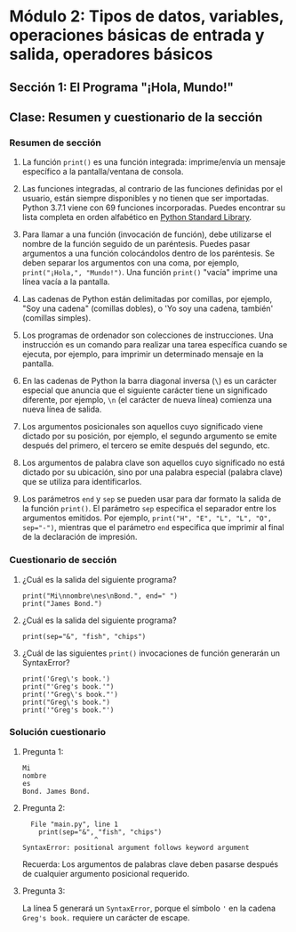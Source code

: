 # Módulo 2: Tipos de datos, variables, operaciones básicas de entrada y salida, operadores básicos 
## Sección 1: El Programa "¡Hola, Mundo!"
## Clase: Resumen y cuestionario de la sección

### Resumen de sección

1. La función `print()` es una función integrada: imprime/envía un mensaje específico a la pantalla/ventana de consola.

2. Las funciones integradas, al contrario de las funciones definidas por el usuario, están siempre disponibles y no tienen que ser importadas. Python 3.7.1 viene con 69 funciones incorporadas. Puedes encontrar su lista completa en orden alfabético en [Python Standard Library](https://docs.python.org/3.7/library/functions.html).

3. Para llamar a una función (invocación de función), debe utilizarse el nombre de la función seguido de un paréntesis. Puedes pasar argumentos a una función colocándolos dentro de los paréntesis. Se deben separar los argumentos con una coma, por ejemplo, `print("¡Hola,", "Mundo!")`. Una función `print()` "vacía" imprime una línea vacía a la pantalla.

4. Las cadenas de Python están delimitadas por comillas, por ejemplo, "Soy una cadena" (comillas dobles), o 'Yo soy una cadena, también' (comillas simples).

5. Los programas de ordenador son colecciones de instrucciones. Una instrucción es un comando para realizar una tarea específica cuando se ejecuta, por ejemplo, para imprimir un determinado mensaje en la pantalla.

6. En las cadenas de Python la barra diagonal inversa (`\`) es un carácter especial que anuncia que el siguiente carácter tiene un significado diferente, por ejemplo, `\n` (el carácter de nueva línea) comienza una nueva línea de salida.

7. Los argumentos posicionales son aquellos cuyo significado viene dictado por su posición, por ejemplo, el segundo argumento se emite después del primero, el tercero se emite después del segundo, etc.

8. Los argumentos de palabra clave son aquellos cuyo significado no está dictado por su ubicación, sino por una palabra especial (palabra clave) que se utiliza para identificarlos.

9. Los parámetros `end` y `sep` se pueden usar para dar formato la salida de la función `print()`. El parámetro `sep` especifica el separador entre los argumentos emitidos. Por ejemplo, `print("H", "E", "L", "L", "O", sep="-")`, mientras que el parámetro `end` especifica que imprimir al final de la declaración de impresión.

### Cuestionario de sección

1. ¿Cuál es la salida del siguiente programa?

    ```
    print("Mi\nnombre\nes\nBond.", end=" ")
    print("James Bond.") 
    ```

2. ¿Cuál es la salida del siguiente programa?

    ```
    print(sep="&", "fish", "chips") 
    ```

3. ¿Cuál de las siguientes `print()` invocaciones de función generarán un SyntaxError?

    ```
    print('Greg\'s book.')
    print("'Greg's book.'")
    print('"Greg\'s book."')
    print("Greg\'s book.")
    print('"Greg's book."')
    ```


### Solución cuestionario

1. Pregunta 1:

    ```
    Mi
    nombre
    es
    Bond. James Bond.
    ```
2. Pregunta 2:

    ```
      File "main.py", line 1
        print(sep="&", "fish", "chips")
                      ^
    SyntaxError: positional argument follows keyword argument
    ```

    Recuerda: Los argumentos de palabras clave deben pasarse después de cualquier argumento posicional requerido.

3. Pregunta 3:

    La línea 5 generará un `SyntaxError`, porque el símbolo `'` en la cadena `Greg's book.` requiere un carácter de escape.
